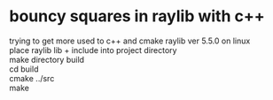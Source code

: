 # bouncy squares in raylib with c++
trying to get more used to c++ and cmake
raylib ver 5.5.0 on linux  
place raylib lib + include into project directory  
make directory build  
cd build  
cmake ../src  
make  
